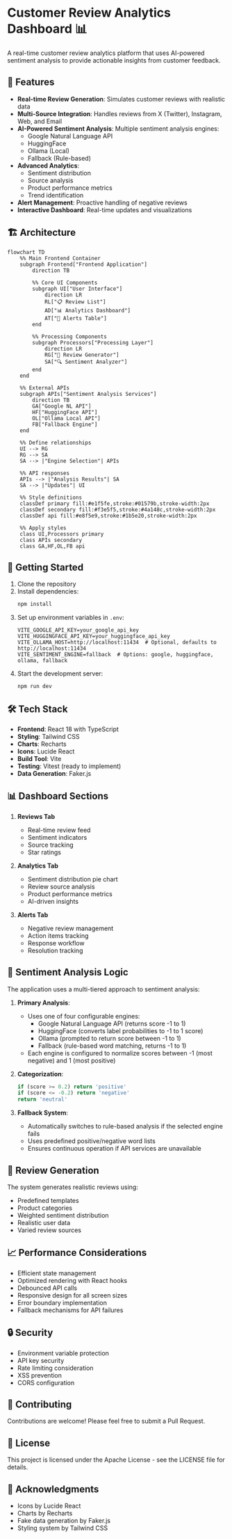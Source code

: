 # Customer Review Analytics Dashboard 📊

A real-time customer review analytics platform that uses AI-powered sentiment analysis to provide actionable insights from customer feedback.

## 🌟 Features

- **Real-time Review Generation**: Simulates customer reviews with realistic data
- **Multi-Source Integration**: Handles reviews from X (Twitter), Instagram, Web, and Email
- **AI-Powered Sentiment Analysis**: Multiple sentiment analysis engines:
  - Google Natural Language API
  - HuggingFace
  - Ollama (Local)
  - Fallback (Rule-based)
- **Advanced Analytics**:
  - Sentiment distribution
  - Source analysis
  - Product performance metrics
  - Trend identification
- **Alert Management**: Proactive handling of negative reviews
- **Interactive Dashboard**: Real-time updates and visualizations

## 🏗 Architecture

```mermaid
flowchart TD
    %% Main Frontend Container
    subgraph Frontend["Frontend Application"]
        direction TB
        
        %% Core UI Components
        subgraph UI["User Interface"]
            direction LR
            RL["📋 Review List"]
            AD["📊 Analytics Dashboard"]
            AT["🔔 Alerts Table"]
        end
        
        %% Processing Components
        subgraph Processors["Processing Layer"]
            direction LR
            RG["📝 Review Generator"]
            SA["🔍 Sentiment Analyzer"]
        end
    end
    
    %% External APIs
    subgraph APIs["Sentiment Analysis Services"]
        direction TB
        GA["Google NL API"]
        HF["HuggingFace API"]
        OL["Ollama Local API"]
        FB["Fallback Engine"]
    end
    
    %% Define relationships
    UI --> RG
    RG --> SA
    SA --> |"Engine Selection"| APIs
    
    %% API responses
    APIs --> |"Analysis Results"| SA
    SA --> |"Updates"| UI
    
    %% Style definitions
    classDef primary fill:#e1f5fe,stroke:#01579b,stroke-width:2px
    classDef secondary fill:#f3e5f5,stroke:#4a148c,stroke-width:2px
    classDef api fill:#e8f5e9,stroke:#1b5e20,stroke-width:2px
    
    %% Apply styles
    class UI,Processors primary
    class APIs secondary
    class GA,HF,OL,FB api
```

## 🚀 Getting Started

1. Clone the repository
2. Install dependencies:
   ```bash
   npm install
   ```
3. Set up environment variables in `.env`:
   ```env
   VITE_GOOGLE_API_KEY=your_google_api_key
   VITE_HUGGINGFACE_API_KEY=your_huggingface_api_key
   VITE_OLLAMA_HOST=http://localhost:11434  # Optional, defaults to http://localhost:11434
   VITE_SENTIMENT_ENGINE=fallback  # Options: google, huggingface, ollama, fallback
   ```
4. Start the development server:
   ```bash
   npm run dev
   ```

## 🛠 Tech Stack

- **Frontend**: React 18 with TypeScript
- **Styling**: Tailwind CSS
- **Charts**: Recharts
- **Icons**: Lucide React
- **Build Tool**: Vite
- **Testing**: Vitest (ready to implement)
- **Data Generation**: Faker.js

## 📊 Dashboard Sections

1. **Reviews Tab**
   - Real-time review feed
   - Sentiment indicators
   - Source tracking
   - Star ratings

2. **Analytics Tab**
   - Sentiment distribution pie chart
   - Review source analysis
   - Product performance metrics
   - AI-driven insights

3. **Alerts Tab**
   - Negative review management
   - Action items tracking
   - Response workflow
   - Resolution tracking

## 🎯 Sentiment Analysis Logic

The application uses a multi-tiered approach to sentiment analysis:

1. **Primary Analysis**:
   - Uses one of four configurable engines:
     - Google Natural Language API (returns score -1 to 1)
     - HuggingFace (converts label probabilities to -1 to 1 score)
     - Ollama (prompted to return score between -1 to 1)
     - Fallback (rule-based word matching, returns -1 to 1)
   - Each engine is configured to normalize scores between -1 (most negative) and 1 (most positive)

2. **Categorization**:
   ```typescript
   if (score >= 0.2) return 'positive'
   if (score <= -0.2) return 'negative'
   return 'neutral'
   ```

3. **Fallback System**:
   - Automatically switches to rule-based analysis if the selected engine fails
   - Uses predefined positive/negative word lists
   - Ensures continuous operation if API services are unavailable

## 🔄 Review Generation

The system generates realistic reviews using:
- Predefined templates
- Product categories
- Weighted sentiment distribution
- Realistic user data
- Varied review sources

## 📈 Performance Considerations

- Efficient state management
- Optimized rendering with React hooks
- Debounced API calls
- Responsive design for all screen sizes
- Error boundary implementation
- Fallback mechanisms for API failures

## 🔒 Security

- Environment variable protection
- API key security
- Rate limiting consideration
- XSS prevention
- CORS configuration

## 🤝 Contributing

Contributions are welcome! Please feel free to submit a Pull Request.

## 📝 License

This project is licensed under the Apache License - see the LICENSE file for details.

## 🙏 Acknowledgments

- Icons by Lucide React
- Charts by Recharts
- Fake data generation by Faker.js
- Styling system by Tailwind CSS